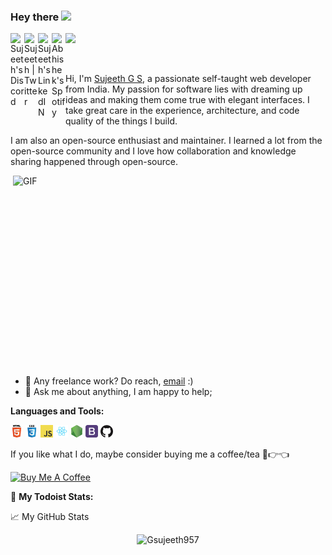 ### Hey there <img src="https://media.giphy.com/media/hvRJCLFzcasrR4ia7z/giphy.gif" width="25px">
<a href="Sujeeth G S#1540">
  <img align="left" alt="Sujeeth's Discord" width="22px" src="https://raw.githubusercontent.com/peterthehan/peterthehan/master/assets/discord.svg" />
</a>
<a href="https://twitter.com/SujeethGS28">
  <img align="left" alt="Sujeeth | Twitter" width="22px" src="https://raw.githubusercontent.com/peterthehan/peterthehan/master/assets/twitter.svg" />
</a>
<a href="https://www.linkedin.com/in/sujeeth-gujjar-6864671a2/">
  <img align="left" alt="Sujeeth's LinkedIN" width="22px" src="https://raw.githubusercontent.com/peterthehan/peterthehan/master/assets/linkedin.svg" />
</a>
<a href="https://open.spotify.com/user/31pggevtxyrtxvwp5ko2ej2gym4e">
  <img align="left" alt="Abhishek's Spotify" width="22px" src="https://raw.githubusercontent.com/peterthehan/peterthehan/master/assets/spotify.svg" />
</a>

![](https://visitor-badge.glitch.me/badge?page_id=Gsujeeth957.Gsujeeth957)

<br />

Hi, I'm [Sujeeth G S](https:), a passionate self-taught  web developer from India. My passion for software lies with dreaming up ideas and making them come true with elegant interfaces. I take great care in the experience, architecture, and code quality of the things I build.

I am also an open-source enthusiast and maintainer. I learned a lot from the open-source community and I love how collaboration and knowledge sharing happened through open-source.


  <img align="right" alt="GIF" src="https://github.com/abhisheknaiidu/abhisheknaiidu/blob/master/code.gif?raw=true" width="500" height="320" />
  
- 💼 Any freelance work? Do reach, [email](Gsujeeth957@gmail.com) :)
- 💬 Ask me about anything, I am happy to help;

**Languages and Tools:**  

<code><img height="20" src="https://raw.githubusercontent.com/github/explore/80688e429a7d4ef2fca1e82350fe8e3517d3494d/topics/html/html.png"></code>
<code><img height="20" src="https://raw.githubusercontent.com/github/explore/80688e429a7d4ef2fca1e82350fe8e3517d3494d/topics/css/css.png"></code>
<code><img height="20" src="https://raw.githubusercontent.com/github/explore/80688e429a7d4ef2fca1e82350fe8e3517d3494d/topics/javascript/javascript.png"></code>
<code><img height="20" src="https://raw.githubusercontent.com/github/explore/80688e429a7d4ef2fca1e82350fe8e3517d3494d/topics/react/react.png"></code>
<code><img height="20" src="https://raw.githubusercontent.com/github/explore/80688e429a7d4ef2fca1e82350fe8e3517d3494d/topics/nodejs/nodejs.png"></code>
<code><img height="20" src="https://raw.githubusercontent.com/github/explore/80688e429a7d4ef2fca1e82350fe8e3517d3494d/topics/bootstrap/bootstrap.png"></code>
<code><img height="20" src="https://raw.githubusercontent.com/github/explore/78df643247d429f6cc873026c0622819ad797942/topics/github/github.png"></code>


<!-- 📊 **This Week I Spent My Time On:** -->
<!--START_SECTION:waka-->
<!-- ```text
JSX          33 hrs 33 mins  ████████████████████████░   95.93 % 
JavaScript   1 hr 7 mins     ▓░░░░░░░░░░░░░░░░░░░░░░░░   03.24 % 
HTML         12 mins         ░░░░░░░░░░░░░░░░░░░░░░░░░   00.61 % 
JSON         3 mins          ░░░░░░░░░░░░░░░░░░░░░░░░░   00.18 % 
```
END_SECTION:waka -->

If you like what I do, maybe consider buying me a coffee/tea 🥺👉👈

<a href="https://www.buymeacoffee.com/abhisheknaiidu" target="_blank"><img src="https://cdn.buymeacoffee.com/buttons/v2/default-red.png" alt="Buy Me A Coffee" width="150" ></a>

🚧 **My Todoist Stats:**
<!-- TODO-IST:START -->
<!-- 🏆  7,936 Karma Points           
🌸  Completed 0 tasks today           
✅  Completed 663 tasks so far           
⏳  Longest streak is 10 days
TODO-IST:END -->


📈 My GitHub Stats

<p align="center"> <img src="https://github-readme-stats.vercel.app/api?username=Gsujeeth957&show_icons=true&theme=gotham" alt="Gsujeeth957" />




